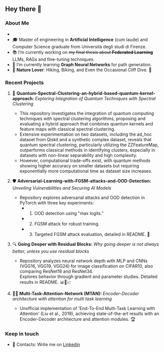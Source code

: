 ## Hey there 👋

### About Me
- 
- 🎓 Master of engineering in **Artificial Intelligence** (cum laude) and Computer Science graduate from Università degli studi di Firenze.
- 📚 I’m currently working on ~~my final thesis about **Federated Learning**~~ LLMs, RAGs and fine-tuning techniques.
- 🧬 I’m currently learning **Graph Neural Networks** for path generation.
- 🌄 **Nature Lover**: Hiking, Biking, and Even the Occasional Cliff Dive. 🌊

### Recent Projects

1. 🔬 **Quantum-Spectral-Clustering-an-hybrid-based-quantum-kernel-approach:** *Exploring Integration of Quantum Techniques with Spectral Clustering*
   - This repository investigates the integration of quantum computing techniques with spectral clustering algorithms, proposing and evaluating a hybrid approach that       combines quantum kernels and feature maps with classical spectral clustering.
   - Extensive experimentation on two datasets, including the ad_hoc dataset from Qiskit and a synthetic complex dataset, reveals that quantum spectral clustering,          particularly utilizing the ZZFeatureMap, outperforms classical methods in identifying clusters, especially in datasets with non-linear separability and high           complexity.
   - However, computational trade-offs exist, with quantum methods showing higher accuracy on smaller datasets but requiring exponentially more computational time          as dataset size increases. 

2. 🛡️ **Adversarial-Learning-with-FGSM-attacks-and-OOD-Detection:** *Unveiling Vulnerabilities and Securing AI Models* 
   - Repository explores adversarial attacks and OOD detection in PyTorch with three key experiments:
      - 1. OOD detection using "max logits."
      - 2. FGSM attack for robust training.
      - 3. Targeted FGSM attack evaluation, detailed in README. 🎯

3. 🔍 **Going Deeper with Residual Blocks:** *Why going deeper is not always better, unless you use residual blocks*
   - Repository analyzes neural network depth with MLP and CNNs (VGG16, VGG19, VGG24) for image classification on CIFAR10, also comparing ResNet18 and ResNet34.   
     Explores behavior through gradient and parameter studies. Detailed results in README. 📊🧠📈

4. 🤹‍♂️ **Multi-Task-Attention-Network (MTAN):** *Encoder-Decoder architecture with attention for multi task learning* 
   - Unofficial implementation of 'End-To-End Multi-Task Learning with Attention' (Liu et al., 2019), achieving state-of-the-art 
     results with an Encoder-Decoder architecture and attention modules. 🏆

### Keep in touch
- 📧 Contacts: Write me on [Linkedin](https://www.linkedin.com/in/salah-jebali-dev)
